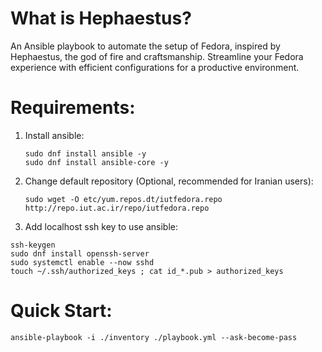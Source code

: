 # What is Hephaestus?
An Ansible playbook to automate the setup of Fedora, inspired by Hephaestus, the god of fire and craftsmanship. Streamline your Fedora experience with efficient configurations for a productive environment.

# Requirements:
1. Install ansible:
   ```
   sudo dnf install ansible -y
   sudo dnf install ansible-core -y
   ```
2. Change default repository (Optional, recommended for Iranian users):
   ```
   sudo wget -O etc/yum.repos.dt/iutfedora.repo http://repo.iut.ac.ir/repo/iutfedora.repo
   ```

3. Add localhost ssh key to use ansible:

```
ssh-keygen
sudo dnf install openssh-server
sudo systemctl enable --now sshd
touch ~/.ssh/authorized_keys ; cat id_*.pub > authorized_keys
```
# Quick Start:
```
ansible-playbook -i ./inventory ./playbook.yml --ask-become-pass
```
